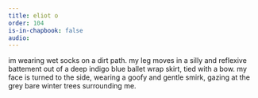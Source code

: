 ```yaml
---
title: eliot o
order: 104
is-in-chapbook: false
audio: 
---
```

im wearing wet socks on a dirt path. my leg moves in a silly and reflexive battement out of a deep indigo blue ballet wrap skirt, tied with a bow. my face is turned to the side, wearing a goofy and gentle smirk, gazing at the grey bare winter trees surrounding me.

